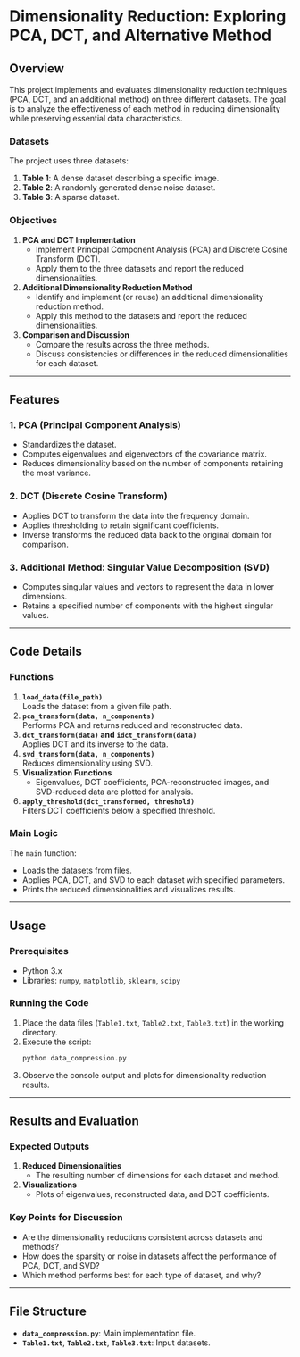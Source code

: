 # Dimensionality Reduction: Exploring PCA, DCT, and Alternative Method

## Overview
This project implements and evaluates dimensionality reduction techniques (PCA, DCT, and an additional method) on three different datasets. The goal is to analyze the effectiveness of each method in reducing dimensionality while preserving essential data characteristics.

### Datasets
The project uses three datasets:
1. **Table 1**: A dense dataset describing a specific image.
2. **Table 2**: A randomly generated dense noise dataset.
3. **Table 3**: A sparse dataset.

### Objectives
1. **PCA and DCT Implementation**  
   - Implement Principal Component Analysis (PCA) and Discrete Cosine Transform (DCT).
   - Apply them to the three datasets and report the reduced dimensionalities.
2. **Additional Dimensionality Reduction Method**  
   - Identify and implement (or reuse) an additional dimensionality reduction method.
   - Apply this method to the datasets and report the reduced dimensionalities.
3. **Comparison and Discussion**  
   - Compare the results across the three methods.
   - Discuss consistencies or differences in the reduced dimensionalities for each dataset.

---

## Features
### 1. PCA (Principal Component Analysis)
- Standardizes the dataset.
- Computes eigenvalues and eigenvectors of the covariance matrix.
- Reduces dimensionality based on the number of components retaining the most variance.

### 2. DCT (Discrete Cosine Transform)
- Applies DCT to transform the data into the frequency domain.
- Applies thresholding to retain significant coefficients.
- Inverse transforms the reduced data back to the original domain for comparison.

### 3. Additional Method: Singular Value Decomposition (SVD)
- Computes singular values and vectors to represent the data in lower dimensions.
- Retains a specified number of components with the highest singular values.

---

## Code Details

### **Functions**
1. **`load_data(file_path)`**  
   Loads the dataset from a given file path.
2. **`pca_transform(data, n_components)`**  
   Performs PCA and returns reduced and reconstructed data.
3. **`dct_transform(data)` and `idct_transform(data)`**  
   Applies DCT and its inverse to the data.
4. **`svd_transform(data, n_components)`**  
   Reduces dimensionality using SVD.
5. **Visualization Functions**  
   - Eigenvalues, DCT coefficients, PCA-reconstructed images, and SVD-reduced data are plotted for analysis.
6. **`apply_threshold(dct_transformed, threshold)`**  
   Filters DCT coefficients below a specified threshold.

### **Main Logic**
The `main` function:
- Loads the datasets from files.
- Applies PCA, DCT, and SVD to each dataset with specified parameters.
- Prints the reduced dimensionalities and visualizes results.

---

## Usage

### Prerequisites
- Python 3.x
- Libraries: `numpy`, `matplotlib`, `sklearn`, `scipy`

### Running the Code
1. Place the data files (`Table1.txt`, `Table2.txt`, `Table3.txt`) in the working directory.
2. Execute the script:
   ```bash
   python data_compression.py
   ```
3. Observe the console output and plots for dimensionality reduction results.

---

## Results and Evaluation

### Expected Outputs
1. **Reduced Dimensionalities**
   - The resulting number of dimensions for each dataset and method.
2. **Visualizations**
   - Plots of eigenvalues, reconstructed data, and DCT coefficients.

### Key Points for Discussion
- Are the dimensionality reductions consistent across datasets and methods?
- How does the sparsity or noise in datasets affect the performance of PCA, DCT, and SVD?
- Which method performs best for each type of dataset, and why?

---

## File Structure
- **`data_compression.py`**: Main implementation file.
- **`Table1.txt`**, **`Table2.txt`**, **`Table3.txt`**: Input datasets.
